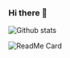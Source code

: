 ### Hi there 👋

![Github stats](https://github-readme-stats.vercel.app/api?username=ankit20027)

![ReadMe Card](https://github-readme-stats.vercel.app/api/pin/?username=ankit20027&repo=willHero)

<!--
**ankit20027/ankit20027** is a ✨ _special_ ✨ repository because its `README.md` (this file) appears on your GitHub profile.

Here are some ideas to get you started:

- 🔭 I’m currently working on ...
- 🌱 I’m currently learning ...
- 👯 I’m looking to collaborate on ...
- 🤔 I’m looking for help with ...
- 💬 Ask me about ...
- 📫 How to reach me: ...
- 😄 Pronouns: ...
- ⚡ Fun fact: ...
-->
